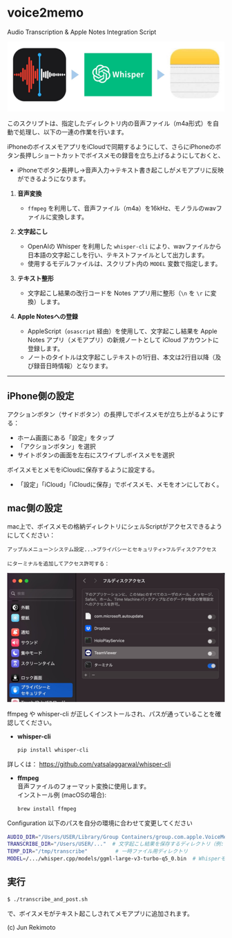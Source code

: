 # voice2memo
 Audio Transcription & Apple Notes Integration Script

![](images/head.jpg)

このスクリプトは、指定したディレクトリ内の音声ファイル（m4a形式）を自動で処理し、以下の一連の作業を行います。

iPhoneのボイスメモアプリをiCloudで同期するようにして、さらにiPhoneのボタン長押しショートカットでボイスメモの録音を立ち上げるようにしておくと、
- iPhoneでボタン長押し→音声入力→テキスト書き起こしがメモアプリに反映
ができるようになります。

1. **音声変換**  
   - `ffmpeg` を利用して、音声ファイル（m4a）を16kHz、モノラルのwavファイルに変換します。

2. **文字起こし**  
   - OpenAIの Whisper を利用した `whisper-cli` により、wavファイルから日本語の文字起こしを行い、テキストファイルとして出力します。
   - 使用するモデルファイルは、スクリプト内の `MODEL` 変数で指定します。

3. **テキスト整形**  
   - 文字起こし結果の改行コードを Notes アプリ用に整形（`\n` を `\r` に変換）します。

4. **Apple Notesへの登録**  
   - AppleScript（`osascript` 経由）を使用して、文字起こし結果を Apple Notes アプリ（メモアプリ）の新規ノートとして iCloud アカウントに登録します。  
   - ノートのタイトルは文字起こしテキストの1行目、本文は2行目以降（及び録音日時情報）となります。

---
## iPhone側の設定

アクションボタン（サイドボタン）の長押しでボイスメモが立ち上がるようにする：
- ホーム画面にある「設定」をタップ
- 「アクションボタン」を選択
- サイトボタンの画面を左右にスワイプしボイスメモを選択

ボイスメモとメモをiCloudに保存するように設定する。
- 「設定」「iCloud」「iCloudに保存」でボイスメモ、メモをオンにしておく。

## mac側の設定

mac上で、ボイスメモの格納ディレクトリにシェルScriptがアクセスできるようにしてください：

    アップルメニュー＞システム設定...>プライバシーとセキュリティ>フルディスクアクセス

    にターミナルを追加してアクセス許可する：
![](images/screen.jpg)


ffmpeg や whisper-cli が正しくインストールされ、パスが通っていることを確認してください。
- **whisper-cli** 
    ```bash
    pip install whisper-cli
    ```
詳しくは： https://github.com/vatsalaggarwal/whisper-cli

- **ffmpeg**  
  音声ファイルのフォーマット変換に使用します。  
  インストール例 (macOSの場合):  
  ```bash
  brew install ffmpeg
  ```

Configuration 以下のパスを自分の環境に合わせて変更してください

```bash
AUDIO_DIR="/Users/USER/Library/Group Containers/group.com.apple.VoiceMemos.shared/Recordings"
TRANSCRIBE_DIR="/Users/USER/..."  # 文字起こし結果を保存するディレクトリ（例: テキストファイル保存先）
TEMP_DIR="/tmp/transcribe"         # 一時ファイル用ディレクトリ
MODEL=/.../whisper.cpp/models/ggml-large-v3-turbo-q5_0.bin  # Whisperモデルファイルのパス
```

## 実行
```bash
$ ./transcribe_and_post.sh
```

で、ボイスメモがテキスト起こしされてメモアプリに追加されます。

(c) Jun Rekimoto